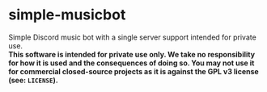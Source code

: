 # simple-musicbot
Simple Discord music bot with a single server support intended for private use.<br>
**This software is intended for private use only. We take no responsibility for how it is used and the consequences of doing so. You may not use it for commercial closed-source projects as it is against the GPL v3 license (see: `LICENSE`).**
